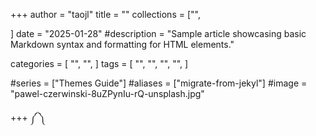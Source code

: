 +++
author = "taojl"
title = ""
collections = ["",

]
date = "2025-01-28"
#description = "Sample article showcasing basic Markdown syntax and formatting for HTML elements."

categories = [
    "",
    "",
]
tags = [
    "",
    "",
    "",
    "",
]

#series = ["Themes Guide"]
#aliases = ["migrate-from-jekyl"]
#image = "pawel-czerwinski-8uZPynIu-rQ-unsplash.jpg"

+++
༼ ༽

